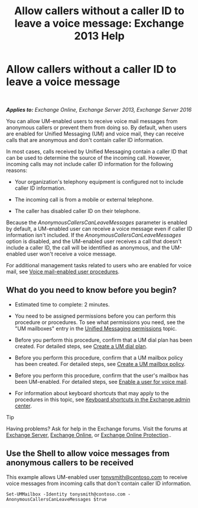 ﻿---
title: 'Allow callers without a caller ID to leave a voice message: Exchange 2013 Help'
TOCTitle: Allow callers without a caller ID to leave a voice message
ms:assetid: 51367d98-e17c-4bcf-8b14-208bd1ac3af0
ms:mtpsurl: https://technet.microsoft.com/en-us/library/Bb232040(v=EXCHG.150)
ms:contentKeyID: 49315415
ms.date: 12/10/2017
mtps_version: v=EXCHG.150
---

# Allow callers without a caller ID to leave a voice message

 

_**Applies to:** Exchange Online, Exchange Server 2013, Exchange Server 2016_


You can allow UM-enabled users to receive voice mail messages from anonymous callers or prevent them from doing so. By default, when users are enabled for Unified Messaging (UM) and voice mail, they can receive calls that are anonymous and don't contain caller ID information.

In most cases, calls received by Unified Messaging contain a caller ID that can be used to determine the source of the incoming call. However, incoming calls may not include caller ID information for the following reasons:

  - Your organization's telephony equipment is configured not to include caller ID information.

  - The incoming call is from a mobile or external telephone.

  - The caller has disabled caller ID on their telephone.

Because the *AnonymousCallersCanLeaveMessages* parameter is enabled by default, a UM-enabled user can receive a voice message even if caller ID information isn't included. If the *AnonymousCallersCanLeaveMessages* option is disabled, and the UM-enabled user receives a call that doesn't include a caller ID, the call will be identified as anonymous, and the UM-enabled user won't receive a voice message.

For additional management tasks related to users who are enabled for voice mail, see [Voice mail-enabled user procedures](voice-mail-enabled-user-procedures-exchange-2013-help.md).

## What do you need to know before you begin?

  - Estimated time to complete: 2 minutes.

  - You need to be assigned permissions before you can perform this procedure or procedures. To see what permissions you need, see the "UM mailboxes" entry in the [Unified Messaging permissions](unified-messaging-permissions-exchange-2013-help.md) topic.

  - Before you perform this procedure, confirm that a UM dial plan has been created. For detailed steps, see [Create a UM dial plan](create-a-um-dial-plan-exchange-2013-help.md).

  - Before you perform this procedure, confirm that a UM mailbox policy has been created. For detailed steps, see [Create a UM mailbox policy](create-a-um-mailbox-policy-exchange-2013-help.md).

  - Before you perform this procedure, confirm that the user's mailbox has been UM-enabled. For detailed steps, see [Enable a user for voice mail](enable-a-user-for-voice-mail-exchange-2013-help.md).

  - For information about keyboard shortcuts that may apply to the procedures in this topic, see [Keyboard shortcuts in the Exchange admin center](keyboard-shortcuts-in-the-exchange-admin-center-exchange-online-protection-help.md).


> [!TIP]
> Having problems? Ask for help in the Exchange forums. Visit the forums at <A href="https://go.microsoft.com/fwlink/p/?linkid=60612">Exchange Server</A>, <A href="https://go.microsoft.com/fwlink/p/?linkid=267542">Exchange Online</A>, or <A href="https://go.microsoft.com/fwlink/p/?linkid=285351">Exchange Online Protection</A>..



## Use the Shell to allow voice messages from anonymous callers to be received

This example allows UM-enabled user tonysmith@contoso.com to receive voice messages from incoming calls that don't contain caller ID information.

    Set-UMMailbox -Identity tonysmith@contoso.com -AnonymousCallersCanLeaveMessages $true

